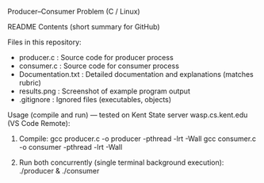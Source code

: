 Producer–Consumer Problem (C / Linux)

README Contents (short summary for GitHub)

Files in this repository:
- producer.c        : Source code for producer process
- consumer.c        : Source code for consumer process
- Documentation.txt : Detailed documentation and explanations (matches rubric)
- results.png       : Screenshot of example program output
- .gitignore        : Ignored files (executables, objects)

Usage (compile and run) — tested on Kent State server wasp.cs.kent.edu (VS Code Remote):
1. Compile:
   gcc producer.c -o producer -pthread -lrt -Wall
   gcc consumer.c -o consumer -pthread -lrt -Wall

2. Run both concurrently (single terminal background execution):
   ./producer & ./consumer 

